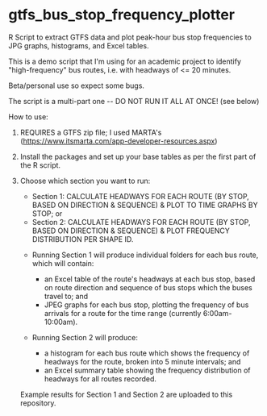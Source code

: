 # gtfs_bus_stop_frequency_plotter

R Script to extract GTFS data and plot peak-hour bus stop frequencies to JPG graphs, histograms, and Excel tables.

This is a demo script that I'm using for an academic project to identify "high-frequency" bus routes, i.e. with headways of <= 20 minutes.

Beta/personal use so expect some bugs.

The script is a multi-part one -- DO NOT RUN IT ALL AT ONCE! (see below)

How to use: 

1) REQUIRES a GTFS zip file; I used MARTA's (https://www.itsmarta.com/app-developer-resources.aspx)

2) Install the packages and set up your base tables as per the first part of the R script.

3) Choose which section you want to run:
   - Section 1: CALCULATE HEADWAYS FOR EACH ROUTE (BY STOP, BASED ON DIRECTION & SEQUENCE) & PLOT TO TIME GRAPHS BY STOP; or 
   - Section 2: CALCULATE HEADWAYS FOR EACH ROUTE (BY STOP, BASED ON DIRECTION & SEQUENCE) & PLOT FREQUENCY DISTRIBUTION PER SHAPE ID.
   
   * Running Section 1 will produce individual folders for each bus route, which will contain: 
     - an Excel table of the route's headways at each bus stop, based on route direction and sequence of bus stops which the buses travel to; and
     - JPEG graphs for each bus stop, plotting the frequency of bus arrivals for a route for the time range (currently 6:00am-10:00am). 
       
   * Running Section 2 will produce:
     - a histogram for each bus route which shows the frequency of headways for the route, broken into 5 minute intervals; and
     - an Excel summary table showing the frequency distribution of headways for all routes recorded. 
     
    Example results for Section 1 and Section 2 are uploaded to this repository.
     
